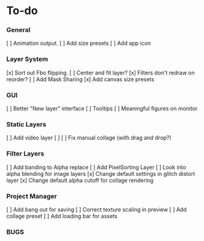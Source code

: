 # To-do

### General
  [ ] Animation output.
  [ ] Add size presets
  [ ] Add app icon

### Layer System
  [x] Sort out Fbo flipping.
  [ ] Center and fit layer?
  [x] Filters don't redraw on reorder?
  [ ] Add Mask Sharing
  [x] Add canvas size presets

### GUI
  [ ] Better "New layer" interface
  [ ] Tooltips
  [ ] Meaningful figures on monitor

### Static Layers
  [ ] Add video layer
  [ ] 
  [ ] Fix manual collage (with drag and drop?)


### Filter Layers
  [ ] Add banding to Alpha replace
  [ ] Add PixelSorting Layer
  [ ] Look into alpha blending for image layers
  [x] Change default settings in glitch distort layer
  [x] Change default alpha cutoff for collage rendering
 
### Project Manager
  [ ] Add bang out for saving
  [ ] Correct texture scaling in preview
  [ ] Add collage preset
  [ ] Add loading bar for assets
 
 ### BUGS
 